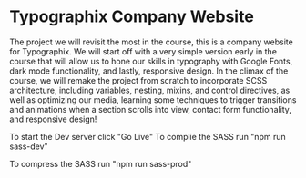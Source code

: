 # Typographix Company Website

The project we will revisit the most in the course, this is a company website for Typographix. We will start off with a very simple version early in the course that will allow us to hone our skills in typography with Google Fonts, dark mode functionality, and lastly, responsive design. In the climax of the course, we will remake the project from scratch to incorporate SCSS architecture, including variables, nesting, mixins, and control directives, as well as optimizing our media, learning some techniques to trigger transitions and animations when a section scrolls into view, contact form functionality, and responsive design!

To start the Dev server click "Go Live"
To complie the SASS run "npm run sass-dev"

To compress the SASS run "npm run sass-prod"
